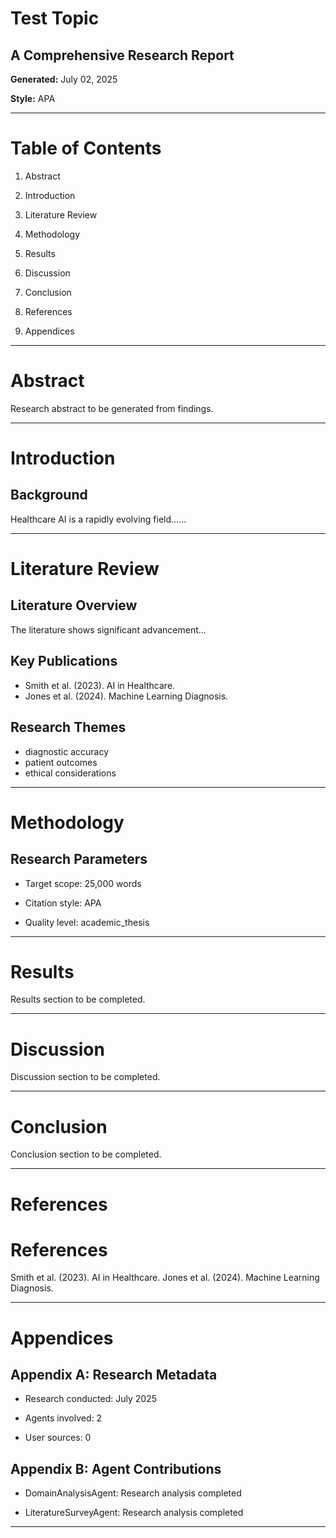 # Test Topic

## A Comprehensive Research Report

**Generated:** July 02, 2025

**Style:** APA

---

# Table of Contents

1. Abstract

2. Introduction

3. Literature Review

4. Methodology

5. Results

6. Discussion

7. Conclusion

8. References

9. Appendices

---

# Abstract

Research abstract to be generated from findings.

---

# Introduction

## Background

Healthcare AI is a rapidly evolving field......

---

# Literature Review

## Literature Overview

The literature shows significant advancement...

## Key Publications

- Smith et al. (2023). AI in Healthcare.
- Jones et al. (2024). Machine Learning Diagnosis.

## Research Themes

- diagnostic accuracy
- patient outcomes
- ethical considerations

---

# Methodology

## Research Parameters



- Target scope: 25,000 words

- Citation style: APA

- Quality level: academic_thesis

---

# Results

Results section to be completed.

---

# Discussion

Discussion section to be completed.

---

# Conclusion

Conclusion section to be completed.

---

# References

# References

Smith et al. (2023). AI in Healthcare.
Jones et al. (2024). Machine Learning Diagnosis.

---

# Appendices

## Appendix A: Research Metadata

- Research conducted: July 2025

- Agents involved: 2

- User sources: 0


## Appendix B: Agent Contributions

- DomainAnalysisAgent: Research analysis completed

- LiteratureSurveyAgent: Research analysis completed

---